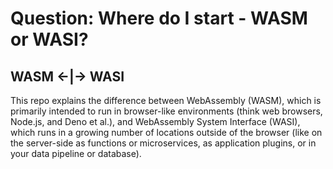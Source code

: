 # Question: Where do I start - WASM or WASI? 

## WASM <-|-> WASI

This repo explains the difference between WebAssembly (WASM), which is primarily intended to run in browser-like environments (think web browsers, Node.js, and Deno et al.), and WebAssembly System Interface (WASI), which runs in a growing number of locations outside of the browser (like on the server-side as functions or microservices, as application plugins, or in your data pipeline or database). 

